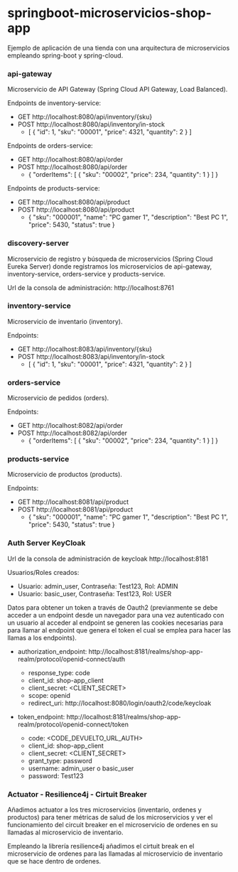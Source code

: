 # springboot-microservicios-shop-app
Ejemplo de aplicación de una tienda con una arquitectura de microservicios empleando spring-boot y spring-cloud.

### api-gateway
Microservicio de API Gateway (Spring Cloud API Gateway, Load Balanced).

Endpoints de inventory-service:
* GET http://localhost:8080/api/inventory/{sku}
* POST http://localhost:8080/api/inventory/in-stock
    * [
          {
              "id": 1,
              "sku": "00001",
              "price": 4321,
              "quantity": 2
          }
      ]
 
Endpoints de orders-service:
* GET http://localhost:8080/api/order
* POST http://localhost:8080/api/order
    * {
          "orderItems": [
              {
                  "sku": "00002",
                  "price": 234,
                  "quantity": 1
              }
          ]
      }

Endpoints de products-service:
* GET http://localhost:8080/api/product
* POST http://localhost:8080/api/product
    * {
          "sku": "000001",
          "name": "PC gamer 1",
          "description": "Best PC 1",
          "price": 5430,
          "status": true
      }


### discovery-server
Microservicio de registro y búsqueda de microservicios (Spring Cloud Eureka Server) donde registramos los microservicios de api-gateway, inventory-service, orders-service y products-service.

Url de la consola de administración: http://localhost:8761

### inventory-service
Microservicio de inventario (inventory).

Endpoints:
* GET http://localhost:8083/api/inventory/{sku}
* POST http://localhost:8083/api/inventory/in-stock
  * [
        {
            "id": 1,
            "sku": "00001",
            "price": 4321,
            "quantity": 2
        }
    ]

### orders-service
Microservicio de pedidos (orders).

Endpoints:
* GET http://localhost:8082/api/order
* POST http://localhost:8082/api/order
    * {
        "orderItems": [
            {
                "sku": "00002",
                "price": 234,
                "quantity": 1
            }
        ]
      }

### products-service
Microservicio de productos (products).

Endpoints:
* GET http://localhost:8081/api/product
* POST http://localhost:8081/api/product
    * {
        "sku": "000001",
        "name": "PC gamer 1",
        "description": "Best PC 1",
        "price": 5430,
        "status": true
      }

### Auth Server KeyCloak
Url de la consola de administración de keycloak http://localhost:8181

Usuarios/Roles creados:
- Usuario: admin_user, Contraseña: Test123, Rol: ADMIN
- Usuario: basic_user, Contraseña: Test123, Rol: USER

Datos para obtener un token a través de Oauth2 (previanmente se debe acceder a un endpoint desde un navegador para una vez autenticado con un usuario al acceder al endpoint se generen las cookies necesarias para para llamar al endpoint que genera el token el cual se emplea para hacer las llamas a los endpoints).
- authorization_endpoint: http://localhost:8181/realms/shop-app-realm/protocol/openid-connect/auth
  - response_type: code
  - client_id: shop-app_client
  - client_secret: <CLIENT_SECRET>
  - scope: openid
  - redirect_uri: http://localhost:8080/login/oauth2/code/keycloak

- token_endpoint: http://localhost:8181/realms/shop-app-realm/protocol/openid-connect/token
  - code: <CODE_DEVUELTO_URL_AUTH>
  - client_id: shop-app_client
  - client_secret: <CLIENT_SECRET>
  - grant_type: password
  - username: admin_user o basic_user
  - password: Test123

### Actuator - Resilience4j - Cirtuit Breaker
Añadimos actuator a los tres microservicios (inventario, ordenes y productos) para tener métricas de salud de los microservicios y ver el funcionamiento del circuit breaker en el microservicio de ordenes en su llamadas al microservicio de inventario.

Empleando la librería resilience4j añadimos el cirtuit break en el microservicio de ordenes para las llamadas al microservicio de inventario que se hace dentro de ordenes.
